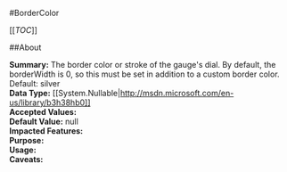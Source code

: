 #BorderColor

[[_TOC_]]

##About

**Summary:**  The border color or stroke of the gauge's dial. By default, the borderWidth is 0, so this must be set in addition to a custom border color. Default: silver   
**Data Type:** [[System.Nullable|http://msdn.microsoft.com/en-us/library/b3h38hb0]]  
**Accepted Values:**   
**Default Value:** null  
**Impacted Features:**   
**Purpose:**   
**Usage:**   
**Caveats:**   

